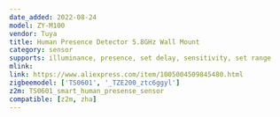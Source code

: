 ```yaml
---
date_added: 2022-08-24
model: ZY-M100
vendor: Tuya
title: Human Presence Detector 5.8GHz Wall Mount
category: sensor
supports: illuminance, presence, set delay, sensitivity, set range
mlink: 
link: https://www.aliexpress.com/item/1005004509845480.html
zigbeemodel: ['TS0601', '_TZE200_ztc6ggyl']
z2m: TS0601_smart_human_presense_sensor
compatible: [z2m, zha]
---
```

